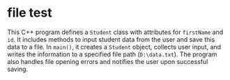 # file test
This C++ program defines a `Student` class with attributes for `firstName` and `id`. It includes methods to input student data from the user and save this data to a file. In `main()`, it creates a `Student` object, collects user input, and writes the information to a specified file path (`D:\data.txt`). The program also handles file opening errors and notifies the user upon successful saving.
